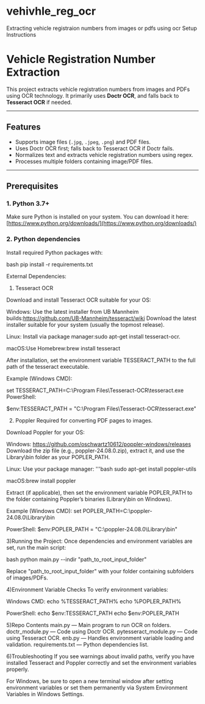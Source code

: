 # vehivhle_reg_ocr
Extracting vehicle registraion numbers from images or pdfs using ocr
Setup Instructions

# Vehicle Registration Number Extraction

This project extracts vehicle registration numbers from images and PDFs using OCR technology. It primarily uses **Doctr OCR**, and falls back to **Tesseract OCR** if needed.

---

## Features

- Supports image files (`.jpg`, `.jpeg`, `.png`) and PDF files.
- Uses Doctr OCR first; falls back to Tesseract OCR if Doctr fails.
- Normalizes text and extracts vehicle registration numbers using regex.
- Processes multiple folders containing image/PDF files.

---

## Prerequisites

### 1. Python 3.7+

Make sure Python is installed on your system. You can download it here:  
[https://www.python.org/downloads/](https://www.python.org/downloads/)

### 2. Python dependencies

Install required Python packages with:

bash
pip install -r requirements.txt

External Dependencies:
1. Tesseract OCR
   
Download and install Tesseract OCR suitable for your OS:

Windows: Use the latest installer from UB Mannheim builds:https://github.com/UB-Mannheim/tesseract/wiki
Download the latest installer suitable for your system (usually the topmost release).

Linux: Install via package manager:sudo apt-get install tesseract-ocr.

macOS:Use Homebrew:brew install tesseract

After installation, set the environment variable TESSERACT_PATH to the full path of the tesseract executable.

Example (Windows CMD):

set TESSERACT_PATH=C:\Program Files\Tesseract-OCR\tesseract.exe
PowerShell:

$env:TESSERACT_PATH = "C:\Program Files\Tesseract-OCR\tesseract.exe"

2. Poppler
Required for converting PDF pages to images.

Download Poppler for your OS:

Windows: https://github.com/oschwartz10612/poppler-windows/releases
Download the zip file (e.g., poppler-24.08.0.zip), extract it, and use the Library\bin folder as your POPLER_PATH.

Linux: Use your package manager: '''bash sudo apt-get install poppler-utils

macOS:brew install poppler

Extract (if applicable), then set the environment variable POPLER_PATH to the folder containing Poppler’s binaries (Library\bin on Windows).

Example (Windows CMD):
set POPLER_PATH=C:\poppler-24.08.0\Library\bin

PowerShell:
$env:POPLER_PATH = "C:\poppler-24.08.0\Library\bin"

3)Running the Project:
Once dependencies and environment variables are set, run the main script:

bash
python main.py --indir "path_to_root_input_folder"

Replace "path_to_root_input_folder" with your folder containing subfolders of images/PDFs.

4)Environment Variable Checks
To verify environment variables:

Windows CMD:
echo %TESSERACT_PATH%
echo %POPLER_PATH%

PowerShell:
echo $env:TESSERACT_PATH
echo $env:POPLER_PATH

5)Repo Contents
main.py — Main program to run OCR on folders.
doctr_module.py — Code using Doctr OCR.
pytesseract_module.py — Code using Tesseract OCR.
enb.py — Handles environment variable loading and validation.
requirements.txt — Python dependencies list.

6)Troubleshooting
If you see warnings about invalid paths, verify you have installed Tesseract and Poppler correctly and set the environment variables properly.

For Windows, be sure to open a new terminal window after setting environment variables or set them permanently via System Environment Variables in Windows Settings.
